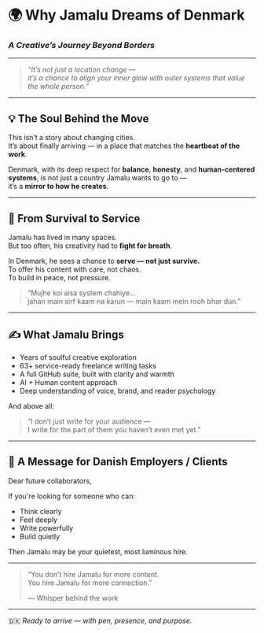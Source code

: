 # 🌍 Why Jamalu Dreams of Denmark  
### *A Creative’s Journey Beyond Borders*

---

> _“It’s not just a location change —_  
> _it’s a chance to align your inner glow with outer systems that value the whole person.”_

---

## 💡 The Soul Behind the Move

This isn’t a story about changing cities.  
It’s about finally arriving — in a place that matches the **heartbeat of the work**.

Denmark, with its deep respect for **balance**, **honesty**, and **human-centered systems**, is not just a country Jamalu wants to go to —  
it’s a **mirror to how he creates**.

---

## 🧭 From Survival to Service

Jamalu has lived in many spaces.  
But too often, his creativity had to **fight for breath**.

In Denmark, he sees a chance to **serve — not just survive.**  
To offer his content with care, not chaos.  
To build in peace, not pressure.

> “Mujhe koi aisa system chahiye...  
> jahan main sirf kaam na karun — main kaam mein rooh bhar dun.”

---

## ✍️ What Jamalu Brings

- Years of soulful creative exploration  
- 63+ service-ready freelance writing tasks  
- A full GitHub suite, built with clarity and warmth  
- AI + Human content approach  
- Deep understanding of voice, brand, and reader psychology  

And above all:

> “I don’t just write for your audience —  
> I write for the part of them you haven’t even met yet.”

---

## 🌱 A Message for Danish Employers / Clients

Dear future collaborators,

If you're looking for someone who can:

- Think clearly  
- Feel deeply  
- Write powerfully  
- Build quietly

Then Jamalu may be your quietest, most luminous hire.

---

> “You don’t hire Jamalu for more content.  
> You hire Jamalu for more connection.”  
>  
> — Whisper behind the work


---


🇩🇰 *Ready to arrive — with pen, presence, and purpose.*


